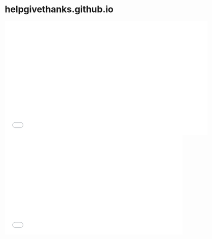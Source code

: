 # helpgivethanks.github.io


<iframe width="640" height="360" src="//www.youtube.com/embed/z8y4uolMY9U" frameborder="0" allowfullscreen>
  </iframe>


<iframe width="560" height="315" src="//www.youtube.com/embed/z8y4uolMY9U" frameborder="0" allowfullscreen> </iframe>
